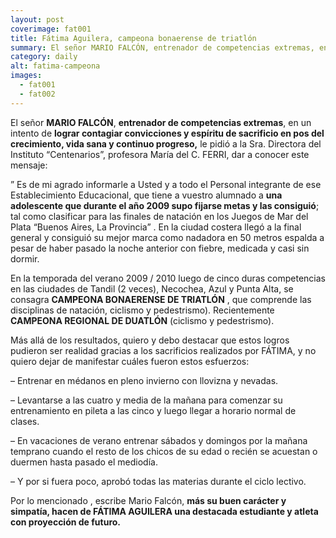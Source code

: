 ```yaml
---
layout: post
coverimage: fat001
title: Fátima Aguilera, campeona bonaerense de triatlón
summary: El señor MARIO FALCÓN, entrenador de competencias extremas, en un intento de lograr contagiar convicciones y espíritu de sacrificio en pos del crecimiento, vida sana y continuo progreso, le pidió a la Sra. Directora del Instituto “Centenarios”, profesora María del C. FERRI, dar a conocer este mensaje ...
category: daily
alt: fatima-campeona
images:
  - fat001
  - fat002
---
```

El señor **MARIO FALCÓN**, **entrenador de competencias extremas**, en un intento de **lograr contagiar convicciones y espíritu de sacrificio en pos del crecimiento, vida sana y continuo progreso,** le pidió a la Sra. Directora del Instituto “Centenarios”, profesora María del C. FERRI, dar a conocer este mensaje:

” Es de mi agrado informarle a Usted y a todo el Personal integrante de ese Establecimiento Educacional, que tiene a vuestro alumnado a **una adolescente que durante el año 2009 supo fijarse metas y las consiguió**; tal como clasificar para las finales de natación en los Juegos de Mar del Plata “Buenos Aires, La Provincia” . En la ciudad costera llegó a la final general y consiguió su mejor marca como nadadora en 50 metros espalda a pesar de haber pasado la noche anterior con fiebre, medicada y casi sin dormir.

En la temporada del verano 2009 / 2010 luego de cinco duras competencias en las ciudades de Tandil (2 veces), Necochea, Azul y Punta Alta, se consagra **CAMPEONA BONAERENSE DE TRIATLÓN** , que comprende las disciplinas de natación, ciclismo y pedestrismo). Recientemente **CAMPEONA REGIONAL DE DUATLÓN** (ciclismo y pedestrismo).

Más allá de los resultados, quiero y debo destacar que estos logros pudieron ser realidad gracias a los sacrificios realizados por FÁTIMA, y no quiero dejar de manifestar cuáles fueron estos esfuerzos:

– Entrenar en médanos en pleno invierno con llovizna y nevadas.

– Levantarse a las cuatro y media de la mañana para comenzar su entrenamiento en pileta a las cinco y luego llegar a horario normal de clases.

– En vacaciones de verano entrenar sábados y domingos por la mañana temprano cuando el resto de los chicos de su edad o recién se acuestan o duermen hasta pasado el mediodía.

– Y por si fuera poco, aprobó todas las materias durante el ciclo lectivo.

Por lo mencionado , escribe Mario Falcón, **más su buen carácter y simpatía, hacen de FÁTIMA AGUILERA una destacada estudiante y atleta con proyección de futuro.**
